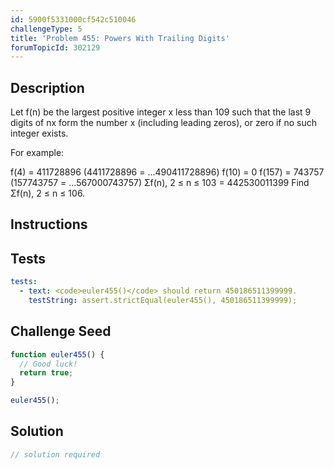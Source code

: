 ```yaml
---
id: 5900f5331000cf542c510046
challengeType: 5
title: 'Problem 455: Powers With Trailing Digits'
forumTopicId: 302129
---
```


## Description
<section id='description'>
Let f(n) be the largest positive integer x less than 109 such that the last 9 digits of nx form the number x (including leading zeros), or zero if no such integer exists.

For example:

f(4) = 411728896 (4411728896 = ...490411728896)
f(10) = 0
f(157) = 743757 (157743757 = ...567000743757)
Σf(n), 2 ≤ n ≤ 103 = 442530011399
Find Σf(n), 2 ≤ n ≤ 106.
</section>

## Instructions
<section id='instructions'>

</section>

## Tests
<section id='tests'>

```yml
tests:
  - text: <code>euler455()</code> should return 450186511399999.
    testString: assert.strictEqual(euler455(), 450186511399999);

```

</section>

## Challenge Seed
<section id='challengeSeed'>

<div id='js-seed'>

```js
function euler455() {
  // Good luck!
  return true;
}

euler455();
```

</div>



</section>

## Solution
<section id='solution'>

```js
// solution required
```

</section>
